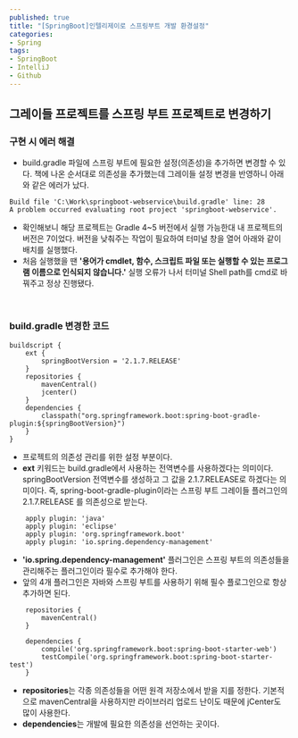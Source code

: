 ```yaml
---
published: true
title: "[SpringBoot]인텔리제이로 스프링부트 개발 환경설정"
categories: 
- Spring
tags:
- SpringBoot
- IntelliJ
- Github
---
```


## 그레이들 프로젝트를 스프링 부트 프로젝트로 변경하기
###  구현 시 에러 해결
   * build.gradle 파일에 스프링 부트에 필요한 설정(의존성)을 추가하면 변경할 수 있다. 책에 나온 
순서대로 의존성을 추가했는데 그레이들 설정 변경을 반영하니 아래와 같은 에러가 났다.
   ```
   Build file 'C:\Work\springboot-webservice\build.gradle' line: 28
   A problem occurred evaluating root project 'springboot-webservice'.
   ```

* 확인해보니 해당 프로젝트는 Gradle 4~5 버전에서 실행 가능한대 내 프로젝트의 버전은 7이었다.
버전을 낮춰주는 작업이 필요하여 터미널 창을 열어 아래와 같이 배치를 실행했다.
* 처음 실행했을 땐 **'용어가 cmdlet, 함수, 스크립트 파일 또는 실행할 수 있는 프로그램 이름으로 인식되지 않습니다.'**
실행 오류가 나서 터미널 Shell path를 cmd로 바꿔주고 정상 진행됐다.

<br />

### build.gradle 변경한 코드

```
buildscript {
    ext {
        springBootVersion = '2.1.7.RELEASE'
    }
    repositories {
        mavenCentral()
        jcenter()
    }
    dependencies {
        classpath("org.springframework.boot:spring-boot-gradle-plugin:${springBootVersion}")
    }
}
```

* 프로젝트의 의존성 관리를 위한 설정 부분이다. 
* **ext** 키워드는 build.gradle에서 사용하는 전역변수를 사용하겠다는 의미이다. springBootVersion 전역변수를 생성하고
그 값을 2.1.7.RELEASE로 하겠다는 의미이다. 즉, spring-boot-gradle-plugin이라는 스프링 부트 그레이들 플러그인의 2.1.7.RELEASE
를 의존성으로 받는다.

```
    apply plugin: 'java'
    apply plugin: 'eclipse'
    apply plugin: 'org.springframework.boot'
    apply plugin: 'io.spring.dependency-management'
```

* **'io.spring.dependency-management'** 플러그인은 스프링 부트의 의존성들을 관리해주는 플러그인이라 필수로 추가해야 한다.
* 앞의 4개 플러그인은 자바와 스프링 부트를 사용하기 위해 필수 플로그인으로 항상 추가하면 된다.

```
    repositories {
        mavenCentral()
    }

    dependencies {
        compile('org.springframework.boot:spring-boot-starter-web')
        testCompile('org.springframework.boot:spring-boot-starter-test')
    }
```

* **repositories**는 각종 의존성들을 어떤 원격 저장소에서 받을 지를 정한다. 기본적으로 mavenCentral을
사용하지만 라이브러리 업로드 난이도 때문에 jCenter도 많이 사용한다.
* **dependencies**는 개발에 필요한 의존성을 선언하는 곳이다.


    